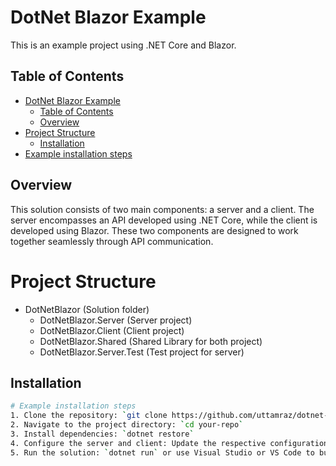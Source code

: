 ﻿# DotNet Blazor Example

This is an example project using .NET Core and Blazor.

## Table of Contents

- [DotNet Blazor Example](#dotnet-blazor-example)
  - [Table of Contents](#table-of-contents)
  - [Overview](#overview)
- [Project Structure](#project-structure)
  - [Installation](#installation)
- [Example installation steps](#example-installation-steps)

## Overview
This solution consists of two main components: a server and a client. The server encompasses an API developed using .NET Core, while the client is developed using Blazor. These two components are designed to work together seamlessly through API communication.

# Project Structure

- DotNetBlazor (Solution folder)
  - DotNetBlazor.Server (Server project)
  - DotNetBlazor.Client (Client project)
  - DotNetBlazor.Shared (Shared Library for both project)
  - DotNetBlazor.Server.Test (Test project for server)

## Installation

```bash
# Example installation steps
1. Clone the repository: `git clone https://github.com/uttamraz/dotnet-blazor.git`
2. Navigate to the project directory: `cd your-repo`
3. Install dependencies: `dotnet restore`
4. Configure the server and client: Update the respective configuration files.
5. Run the solution: `dotnet run` or use Visual Studio or VS Code to build and run.
